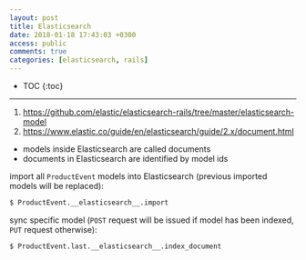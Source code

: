 ```yaml
---
layout: post
title: Elasticsearch
date: 2018-01-18 17:43:03 +0300
access: public
comments: true
categories: [elasticsearch, rails]
---
```


<!-- more -->

* TOC
{:toc}
<hr>

1. <https://github.com/elastic/elasticsearch-rails/tree/master/elasticsearch-model>
2. <https://www.elastic.co/guide/en/elasticsearch/guide/2.x/document.html>

- models inside Elasticsearch are called documents
- documents in Elasticsearch are identified by model ids

import all `ProductEvent` models into Elasticsearch
(previous imported models will be replaced):

```sh
$ ProductEvent.__elasticsearch__.import
```

sync specific model (`POST` request will be issued
if model has been indexed, `PUT` request otherwise):

```sh
$ ProductEvent.last.__elasticsearch__.index_document
```
